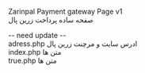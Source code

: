 Zarinpal Payment gateway Page v1  
صفحه ساده پرداخت زرین پال 


-- need update --   
adress.php ادرس سایت و مرچنت زرین پال   
index.php متن ها  
true.php متن ها  
